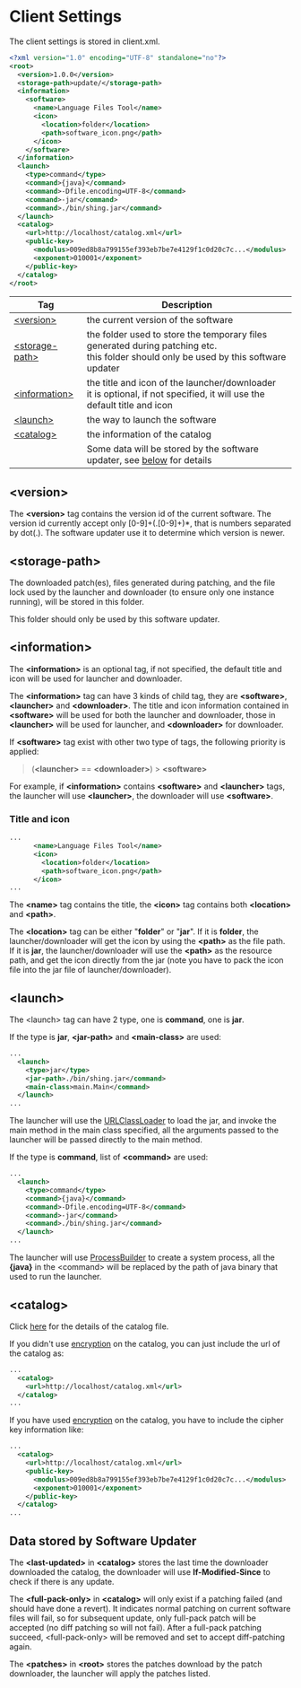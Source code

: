 # Client Settings #

The client settings is stored in client.xml.

```xml
<?xml version="1.0" encoding="UTF-8" standalone="no"?>
<root>
  <version>1.0.0</version>
  <storage-path>update/</storage-path>
  <information>
    <software>
      <name>Language Files Tool</name>
      <icon>
        <location>folder</location>
        <path>software_icon.png</path>
      </icon>
    </software>
  </information>
  <launch>
    <type>command</type>
    <command>{java}</command>
    <command>-Dfile.encoding=UTF-8</command>
    <command>-jar</command>
    <command>./bin/shing.jar</command>
  </launch>
  <catalog>
    <url>http://localhost/catalog.xml</url>
    <public-key>
      <modulus>009ed8b8a799155ef393eb7be7e4129f1c0d20c7c...</modulus>
      <exponent>010001</exponent>
    </public-key>
  </catalog>
</root>
```

| Tag | Description |
| --- | --- |
| [&lt;version&gt;](#version) | the current version of the software |
| [&lt;storage-path&gt;](#storage-path) | the folder used to store the temporary files generated during patching etc.<br />this folder should only be used by this software updater |
| [&lt;information&gt;](#information) | the title and icon of the launcher/downloader<br />it is optional, if not specified, it will use the default title and icon |
| [&lt;launch&gt;](#launch) | the way to launch the software |
| [&lt;catalog&gt;](#catalog) | the information of the catalog |
| | Some data will be stored by the software updater, see [below](#data-stored-by-software-updater) for details |


## &lt;version&gt; ##

The **&lt;version&gt;** tag contains the version id of the current software. The version id currently accept only [0-9]+(.[0-9]+)*, that is numbers separated by dot(.). The software updater use it to determine which version is newer.


## &lt;storage-path&gt; ##

The downloaded patch(es), files generated during patching, and the file lock used by the launcher and downloader (to ensure only one instance running), will be stored in this folder.

This folder should only be used by this software updater.


## &lt;information&gt; ##

The **&lt;information&gt;** is an optional tag, if not specified, the default title and icon will be used for launcher and downloader.

The **&lt;information&gt;** tag can have 3 kinds of child tag, they are **&lt;software&gt;**, **&lt;launcher&gt;** and **&lt;downloader&gt;**. The title and icon information contained in **&lt;software&gt;** will be used for both the launcher and downloader, those in **&lt;launcher&gt;** will be used for launcher, and **&lt;downloader&gt;** for downloader.

If **&lt;software&gt;** tag exist with other two type of tags, the following priority is applied:
> (**&lt;launcher&gt;** == **&lt;downloader&gt;**) > **&lt;software&gt;**

For example, if **&lt;information&gt;** contains **&lt;software&gt;** and **&lt;launcher&gt;** tags, the launcher will use **&lt;launcher&gt;**, the downloader will use **&lt;software&gt;**.

### Title and icon ###
```xml
...
      <name>Language Files Tool</name>
      <icon>
        <location>folder</location>
        <path>software_icon.png</path>
      </icon>
...
```
The **&lt;name&gt;** tag contains the title, the **&lt;icon&gt;** tag contains both **&lt;location&gt;** and **&lt;path&gt;**.

The **&lt;location&gt;** tag can be either "**folder**" or "**jar**". If it is **folder**, the launcher/downloader will get the icon by  using the **&lt;path&gt;** as the file path. If it is **jar**, the launcher/downloader will use the **&lt;path&gt;** as the resource path, and get the icon directly from the jar (note you have to pack the icon file into the jar file of launcher/downloader).


## &lt;launch&gt; ##

The &lt;launch&gt; tag can have 2 type, one is **command**, one is **jar**.

If the type is **jar**, **&lt;jar-path&gt;** and **&lt;main-class&gt;** are used:
```xml
...
  <launch>
    <type>jar</type>
    <jar-path>./bin/shing.jar</command>
    <main-class>main.Main</command>
  </launch>
...
```
The launcher will use the [URLClassLoader](https://docs.oracle.com/javase/7/docs/api/java/net/URLClassLoader.html) to load the jar, and invoke the main method in the main class specified, all the arguments passed to the launcher will be passed directly to the main method.

If the type is **command**, list of **&lt;command&gt;** are used:
```xml
...
  <launch>
    <type>command</type>
    <command>{java}</command>
    <command>-Dfile.encoding=UTF-8</command>
    <command>-jar</command>
    <command>./bin/shing.jar</command>
  </launch>
...
```
The launcher will use [ProcessBuilder](https://docs.oracle.com/javase/7/docs/api/java/lang/ProcessBuilder.html) to create a system process, all the **{java}** in the &lt;command&gt; will be replaced by the path of java binary that used to run the launcher.


## &lt;catalog&gt; ##

Click [here](https://github.com/cws1989/software-updater/blob/master/wiki/PatchesCatalog.md) for the details of the catalog file.

If you didn't use [encryption](https://github.com/cws1989/software-updater/blob/master/wiki/AdvancedTutorial.md#how-do-i-do-authentication-on-catalogxml) on the catalog, you can just include the url of the catalog as:
```xml
...
  <catalog>
    <url>http://localhost/catalog.xml</url>
  </catalog>
...
```
If you have used [encryption](https://github.com/cws1989/software-updater/blob/master/wiki/AdvancedTutorial.md#how-do-i-do-authentication-on-catalogxml) on the catalog, you have to include the cipher key information like:
```xml
...
  <catalog>
    <url>http://localhost/catalog.xml</url>
    <public-key>
      <modulus>009ed8b8a799155ef393eb7be7e4129f1c0d20c7c...</modulus>
      <exponent>010001</exponent>
    </public-key>
  </catalog>
...
```


## Data stored by Software Updater ##

The **&lt;last-updated&gt;** in **&lt;catalog&gt;** stores the last time the downloader downloaded the catalog, the downloader will use **If-Modified-Since** to check if there is any update.

The **&lt;full-pack-only&gt;** in **&lt;catalog&gt;** will only exist if a patching failed (and should have done a revert). It indicates normal patching on current software files will fail, so for subsequent update, only full-pack patch will be accepted (no diff patching so will not fail). After a full-pack patching succeed, &lt;full-pack-only&gt; will be removed and set to accept diff-patching again.

The **&lt;patches&gt;** in **&lt;root&gt;** stores the patches download by the patch downloader, the launcher will apply the patches listed.

